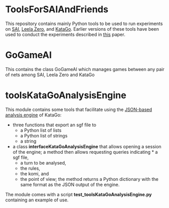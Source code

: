 # ToolsForSAIAndFriends
This repository contains mainly Python tools to be used to run experiments on [SAI](https://github.com/sai-dev/sai), [Leela Zero](https://github.com/leela-zero/leela-zero), and [KataGo](https://github.com/lightvector/KataGo). Earlier versions of these tools have been used to conduct the experiments described in [this](https://arxiv.org/abs/1905.10863) paper. 

# GoGameAI

This contains the class GoGameAI which manages games between any pair of nets among SAI, Leela Zero and KataGo

# toolsKataGoAnalysisEngine

This module contains some tools that facilitate using the [JSON-based analysis engine](https://github.com/lightvector/KataGo/blob/master/docs/Analysis_Engine.md) of KataGo: 
* three functions that export an sgf file to 
  * a Python list of lists 
  * a Python list of strings
  * a string
* a class **interfaceKataGoAnalysisEngine** that allows opening a session of the engine; a method then allows requesting queries indicating   * a sgf file, 
  * a turn to be analysed, 
  * the rules, 
  * the komi, and 
  * the point of view; 
 the method returns a Python dictionary with the same format as the JSON output of the engine.
 
 The module comes with a script **test_toolsKataGoAnalysisEngine.py** containing an example of use.
